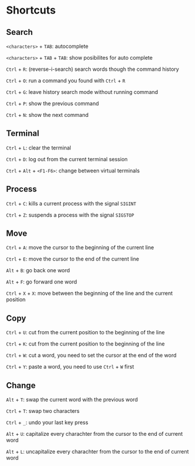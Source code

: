 # Shortcuts

## Search

`<characters>` + `TAB`: autocomplete

`<characters>`  + `TAB` + `TAB`:  show posibilites for auto complete

`Ctrl` + `R`:  (reverse-i-search) search words though the command history

`Ctrl` + `O`: run a command you found with `Ctrl` + `R`

`Ctrl` + `G`: leave history search mode without running command

`Ctrl` + `P`: show the previous command

`Ctrl` + `N`: show the next command

## Terminal

`Ctrl` + `L`: clear the terminal

`Ctrl` + `D`: log out from the current terminal session

`Ctrl` + `Alt` + `<F1-F6>`: change between virtual terminals

## Process

`Ctrl` + `C`: kills a current process with the signal `SIGINT`

`Ctrl` + `Z`: suspends a process with the signal `SIGSTOP`	

## Move

`Ctrl` + `A`: move the cursor to the beginning of the current line

`Ctrl` + `E`:  move the cursor to the end of the current line

`Alt` + `B`: go back one word

`Alt` + `F`: go forward one word

`Ctrl` + `X` + `X`: move between the beginning of the line and the current position

## Copy

`Ctrl` + `U`: cut from the current position to the beginning of the line

`Ctrl` + `K`: cut from the current position to the beginning of the line

`Ctrl` + `W`: cut a word, you need to set the cursor at the end of the word

`Ctrl` + `Y`: paste a word, you need to use `Ctrl` + `W` first

## Change

`Alt` + `T`: swap the current word  with the previous word

`Ctrl` + `T`: swap two characters 

`Ctrl` + `_`: undo your last key press

`Alt` + `U`: capitalize  every charachter from the cursor to the end of current word

`Alt` + `L`: uncapitalize  every charachter from the cursor to the end of current word